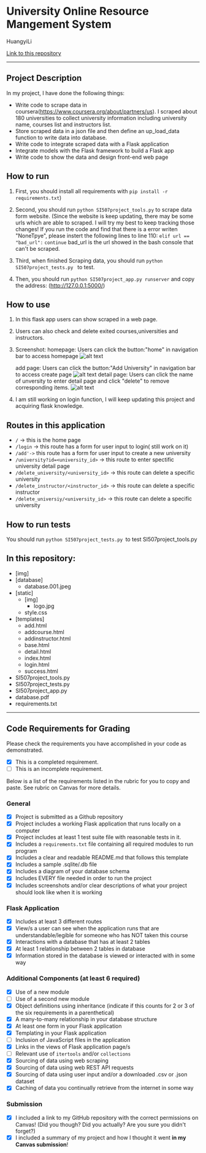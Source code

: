 # University Online Resource Mangement System

HuangyiLi

[Link to this repository](https://github.com/Lhuangyi/SI507_final_project)

---

## Project Description

In my project, I have done the following things:
- Write code to scrape data in coursera(https://www.coursera.org/about/partners/us). I scraped about 180 universities to collect university information including university name, courses list and instructors list.
- Store scraped data in a json file and then define an up_load_data function to write data into database.
- Write code to integrate scraped data with a Flask application
- Integrate models with the Flask framework to build a Flask app
- Write code to show the data and design front-end web page

## How to run

1. First, you should install all requirements with `pip install -r requirements.txt`)
3. Second, you should run `python SI507project_tools.py` to scrape data form website. 
    (Since the website is keep updating, there may be some urls which are able to scraped. I will try my best to keep tracking those changes! If you run the code and find that there is a error writen "NoneTpye", please instert the following lines to line 110:
    `elif url == "bad_url":`
    `continue`
    bad_url is the url showed in the bash console that can't be scraped.
    
3. Third, when finished Scraping data, you should run `python SI507project_tests.py ` to test.
4. Then, you should run `python SI507project_app.py runserver` and copy the address: (http://127.0.0.1:5000/)
 
## How to use

1. In this flask app users can show scraped in a web page.
2. Users can also check and delete exited courses,universities and instructors.
3. Screenshot:
    homepage: Users can click the button:"home" in navigation bar to access homepage
    ![alt text](https://github.com/Lhuangyi/SI507_final_project/blob/master/img/E1C6A408804C892BC00586894047C402.png)
    
    add page: Users can click the button:"Add University" in navigation bar to access create page
    ![alt text](https://github.com/Lhuangyi/SI507_final_project/blob/master/img/3F3F0FE5C4FCE2D49A12D81F6D3313D9.png)
    detail page: Users can click the name of unversity to enter detail page and click "delete" to remove corresponding items.
    ![alt text](https://github.com/Lhuangyi/SI507_final_project/blob/master/img/864B9EC8C14D29A431FFE504E082CAE6.png)
4. I am still working on login function, I will keep updating this project and acquiring flask knowledge.

## Routes in this application
- `/` -> this is the home page
- `/login` -> this route has a form for user input to login( still work on it)
- `/add'->` this route has a form for user input to create a new university
- `/university?id=<university_id>` -> this route to enter spectific university detail page
- `/delete_university/<university_id>` -> this route can delete a specific university
- `/delete_instructor/<instructor_id>` -> this route can delete a specific instructor
- `/delete_universiy/<university_id>` -> this route can delete a specific university

## How to run tests
You should run `python SI507project_tests.py `to test SI507project_tools.py


## In this repository:
- [img]
- [database]
  - database.001.jpeg
- [static]
  - [img]
    - logo.jpg
  - style.css
- [templates]
  - add.html
  - addcourse.html
  - addinstructor.html
  - base.html
  - detail.html
  - index.html
  - login.html
  - success.html
- SI507project_tools.py
- SI507project_tests.py
- SI507project_app.py
- database.pdf
- requirements.txt

---
## Code Requirements for Grading
Please check the requirements you have accomplished in your code as demonstrated.
- [x] This is a completed requirement.
- [ ] This is an incomplete requirement.

Below is a list of the requirements listed in the rubric for you to copy and paste.  See rubric on Canvas for more details.

### General
- [x] Project is submitted as a Github repository
- [x] Project includes a working Flask application that runs locally on a computer
- [x] Project includes at least 1 test suite file with reasonable tests in it.
- [x] Includes a `requirements.txt` file containing all required modules to run program
- [x] Includes a clear and readable README.md that follows this template
- [x] Includes a sample .sqlite/.db file
- [x] Includes a diagram of your database schema
- [x] Includes EVERY file needed in order to run the project
- [x] Includes screenshots and/or clear descriptions of what your project should look like when it is working

### Flask Application
- [x] Includes at least 3 different routes
- [x] View/s a user can see when the application runs that are understandable/legible for someone who has NOT taken this course
- [x] Interactions with a database that has at least 2 tables
- [x] At least 1 relationship between 2 tables in database
- [x] Information stored in the database is viewed or interacted with in some way

### Additional Components (at least 6 required)
- [x] Use of a new module
- [ ] Use of a second new module
- [x] Object definitions using inheritance (indicate if this counts for 2 or 3 of the six requirements in a parenthetical)
- [x] A many-to-many relationship in your database structure
- [x] At least one form in your Flask application
- [x] Templating in your Flask application
- [ ] Inclusion of JavaScript files in the application
- [x] Links in the views of Flask application page/s
- [ ] Relevant use of `itertools` and/or `collections`
- [x] Sourcing of data using web scraping
- [x] Sourcing of data using web REST API requests
- [x] Sourcing of data using user input and/or a downloaded .csv or .json dataset
- [x] Caching of data you continually retrieve from the internet in some way

### Submission
- [x] I included a link to my GitHub repository with the correct permissions on Canvas! (Did you though? Did you actually? Are you sure you didn't forget?)
- [x] I included a summary of my project and how I thought it went **in my Canvas submission**!
